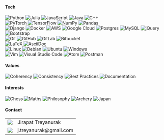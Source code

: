 #### Tech

![Python](https://img.shields.io/badge/Python-3670A0?style=flat&logo=python&logoColor=ffdd54)
![Julia](https://img.shields.io/badge/Julia-9558B2?style=flat&logo=julia&logoColor=white)
![JavaScript](https://img.shields.io/badge/JavaScript-%23323330.svg?style=flat&logo=javascript&logoColor=%23F7DF1E)
![Java](https://img.shields.io/badge/Java-%23ED8B00.svg?style=flat&logo=java&logoColor=white)
![C++](https://img.shields.io/badge/C++-%2300599C.svg?style=flat&logo=c%2B%2B&logoColor=white)
<br />
![PyTorch](https://img.shields.io/badge/PyTorch-%23EE4C2C.svg?style=flat&logo=PyTorch&logoColor=white)
![TensorFlow](https://img.shields.io/badge/TensorFlow-%23FF6F00.svg?style=flat&logo=TensorFlow&logoColor=white)
![NumPy](https://img.shields.io/badge/NumPy-%23013243.svg?style=flat&logo=numpy&logoColor=white)
![Pandas](https://img.shields.io/badge/Pandas-%23150458.svg?style=flat&logo=pandas&logoColor=white)
<br />
![Django](https://img.shields.io/badge/Django-%23092E20.svg?style=flat&logo=django&logoColor=white)
![Docker](https://img.shields.io/badge/Docker-%230db7ed.svg?style=flat&logo=docker&logoColor=white)
![AWS](https://img.shields.io/badge/AWS-%23FF9900.svg?style=flat&logo=amazon-aws&logoColor=white)
![Google Cloud](https://img.shields.io/badge/GoogleCloud-%234285F4.svg?style=flat&logo=google-cloud&logoColor=white)
![Postgres](https://img.shields.io/badge/PostgreSQL-%23316192.svg?style=flat&logo=postgresql&logoColor=white)
![MySQL](https://img.shields.io/badge/MySQL-%2311a.svg?style=flat&logo=mysql&logoColor=white)
![jQuery](https://img.shields.io/badge/jQuery-%230769AD.svg?style=flat&logo=jquery&logoColor=white)
![Bootstrap](https://img.shields.io/badge/Bootstrap-%23563D7C.svg?style=flat&logo=bootstrap&logoColor=white)
<br />
![Git](https://img.shields.io/badge/Git-%23F05033.svg?style=flat&logo=git&logoColor=white)
![GitHub](https://img.shields.io/badge/GitHub-%23121011.svg?style=flat&logo=github&logoColor=white)
![GitLab](https://img.shields.io/badge/GitLab-%23181717.svg?style=flat&logo=gitlab&logoColor=white)
![Bitbucket](https://img.shields.io/badge/BitBucket-%230047B3.svg?style=flat&logo=bitbucket&logoColor=white)
<br />
![LaTeX](https://img.shields.io/badge/LaTeX-%23008080.svg?style=flat&logo=latex&logoColor=white)
![AsciiDoc](https://img.shields.io/badge/AsciiDoc-%2373a0c5.svg?style=flat)
<br />
![Linux](https://img.shields.io/badge/Linux-%23ED8B00?style=flat&logo=linux&logoColor=white)
![Debian](https://img.shields.io/badge/Debian-D70A53?style=flat&logo=debian&logoColor=white)
![Ubuntu](https://img.shields.io/badge/Ubuntu-E95420?style=flat&logo=ubuntu&logoColor=white)
![Windows](https://img.shields.io/badge/Windows-0078D6?style=flat&logo=windows&logoColor=white)
<br />
![Vim](https://img.shields.io/badge/Vim-%2311AB00.svg?style=flat&logo=vim&logoColor=white)
![Visual Studio Code](https://img.shields.io/badge/VS%20Code-0078d7.svg?style=flat&logo=visual-studio-code&logoColor=white)
![Atom](https://img.shields.io/badge/Atom-%2366595C.svg?style=flat&logo=atom&logoColor=white)
![Postman](https://img.shields.io/badge/Postman-FF6C37?style=flat&logo=postman&logoColor=white)

#### Values

![Coherency](https://img.shields.io/badge/Coherency-94C691?style=flat)
![Consistency](https://img.shields.io/badge/Consistency-94C691?style=flat)
![Best Practices](https://img.shields.io/badge/Best%20Practices-94C691?style=flat)
![Documentation](https://img.shields.io/badge/Documentation-94C691?style=flat)

#### Interests

![Chess](https://img.shields.io/badge/Chess-8BB6C9?style=flat)
![Maths](https://img.shields.io/badge/Mathematics-8BB6C9?style=flat)
![Philosophy](https://img.shields.io/badge/Philosophy-8BB6C9?style=flat)
![Archery](https://img.shields.io/badge/Archery-8BB6C9?style=flat)
![Japan](https://img.shields.io/badge/Japan-8BB6C9?style=flat)

#### Contact

<table cellspacing="0" cellpadding="0">
  <tr>
    <td align="right" valign="middle"><a style="display:inline-block; line-height:0;" href="https://www.linkedin.com/in/jirapat-treyanurak-7aaba5a6/"><img src="https://img.shields.io/badge/LinkedIn-%230077B5.svg?style=flat&logo=linkedin&logoColor=white" /></a></td>
    <td>Jirapat Treyanurak</td>
  </tr>
  <tr>
    <td align="right" valign="middle"><a href="mailto:j.treyanurak@gmail.com" target="_blank"><img src="https://img.shields.io/badge/Gmail-D14836?style=flat&logo=gmail&logoColor=white" /></a></td>
    <td>j.treyanurak@gmail.com</td>
  </tr>
</table>
